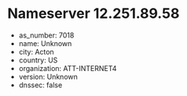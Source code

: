 # Nameserver 12.251.89.58

* as_number: 7018
* name: Unknown
* city: Acton
* country: US
* organization: ATT-INTERNET4
* version: Unknown
* dnssec: false
